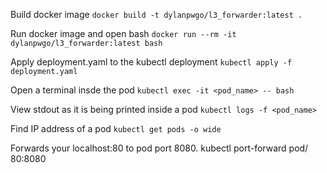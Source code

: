 
Build docker image
`docker build -t dylanpwgo/l3_forwarder:latest .`

Run docker image and open bash
`docker run --rm -it dylanpwgo/l3_forwarder:latest bash`

Apply deployment.yaml to the kubectl deployment
`kubectl apply -f deployment.yaml`

Open a terminal insde the pod
`kubectl exec -it <pod_name> -- bash`

View stdout as it is being printed inside a pod
`kubectl logs -f <pod_name>`

Find IP address of a pod
`kubectl get pods -o wide`

Forwards your localhost:80 to pod port 8080.
kubectl port-forward pod/<pod-name> 80:8080
